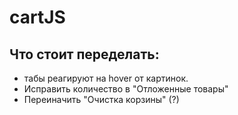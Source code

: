 # cartJS

Что стоит переделать: 
-----------------------------------
* табы реагируют на hover от картинок.
* Исправить количество в "Отложенные товары"
* Переиначить "Очистка корзины" (?)
